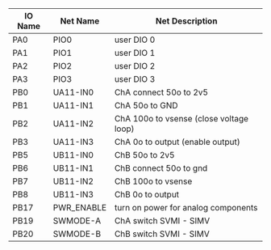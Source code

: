 |IO Name|Net Name|Net Description|
|-------|--------|---------------|
|PA0|PIO0|user DIO 0|
|PA1|PIO1|user DIO 1|
|PA2|PIO2|user DIO 2|
|PA3|PIO3|user DIO 3|
|PB0|UA11-IN0|ChA connect 50o to 2v5|
|PB1|UA11-IN1|ChA 50o to GND|
|PB2|UA11-IN2|ChA 100o to vsense (close voltage loop)|
|PB3|UA11-IN3|ChA 0o to output (enable output)|
|PB5|UB11-IN0|ChB 50o to 2v5 |
|PB6|UB11-IN1|ChB connect 50o to gnd|
|PB7|UB11-IN2|ChB 100o to vsense|
|PB8|UB11-IN3|ChB 0o to output|
|PB17|PWR_ENABLE|turn on power for analog components|
|PB19|SWMODE-A|ChA switch SVMI - SIMV|
|PB20|SWMODE-B|ChB switch SVMI - SIMV|
